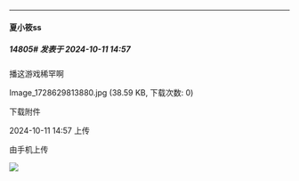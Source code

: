 ﻿
*****

####  夏小筱ss  
##### 14805#       发表于 2024-10-11 14:57

播这游戏稀罕啊

Image_1728629813880.jpg
(38.59 KB, 下载次数: 0)

下载附件

2024-10-11 14:57 上传

由手机上传

<img src="https://img.saraba1st.com/forum/202410/11/145706r0tb3b0szxuxsk3o.jpg" referrerpolicy="no-referrer">

